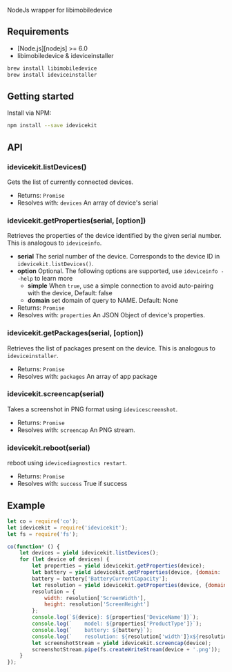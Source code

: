 NodeJs wrapper for libimobiledevice

## Requirements
* [Node.js][nodejs] >= 6.0
* libimobiledevice & ideviceinstaller

```bash
brew install libimobiledevice
brew install ideviceinstaller
```
## Getting started

Install via NPM:

```bash
npm install --save idevicekit
```

## API

### idevicekit.listDevices()

Gets the list of currently connected devices.

* Returns: `Promise`
* Resolves with: `devices` An array of device's serial

### idevicekit.getProperties(serial, [option])

Retrieves the properties of the device identified by the given serial number. This is analogous to `ideviceinfo`.

* **serial** The serial number of the device. Corresponds to the device ID in `idevicekit.listDevices()`.
* **option** Optional. The following options are supported, use `ideviceinfo --help` to learn more
    - **simple** When `true`, use a simple connection to avoid auto-pairing with the device, Default: false
    - **domain** set domain of query to NAME. Default: None 
* Returns: `Promise`
* Resolves with: `properties` An JSON Object of device's properties.  

### idevicekit.getPackages(serial, [option])

Retrieves the list of packages present on the device. This is analogous to `ideviceinstaller`.

* Returns: `Promise`
* Resolves with: `packages` An array of app package

### idevicekit.screencap(serial)

Takes a screenshot in PNG format using `idevicescreenshot`. 

* Returns: `Promise`
* Resolves with: `screencap` An PNG stream.

### idevicekit.reboot(serial)

reboot using `idevicediagnostics restart`. 

* Returns: `Promise`
* Resolves with: `success` True if success

## Example

```js
let co = require('co');
let idevicekit = require('idevicekit');
let fs = require('fs');

co(function* () {
    let devices = yield idevicekit.listDevices();
    for (let device of devices) {
        let properties = yield idevicekit.getProperties(device);
        let battery = yield idevicekit.getProperties(device, {domain: 'com.apple.mobile.battery'});
        battery = battery['BatteryCurrentCapacity'];
        let resolution = yield idevicekit.getProperties(device, {domain: 'com.apple.mobile.iTunes'});
        resolution = {
            width: resolution['ScreenWidth'],
            height: resolution['ScreenHeight']
        };
        console.log(`${device}: ${properties['DeviceName']}`);
        console.log(`    model: ${properties['ProductType']}`);
        console.log(`    battery: ${battery}`);
        console.log(`    resolution: ${resolution['width']}x${resolution['height']}`);
        let screenshotStream = yield idevicekit.screencap(device);
        screenshotStream.pipe(fs.createWriteStream(device + '.png'));
    }
});

```
